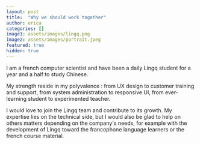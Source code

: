```yaml
---
layout: post
title:  "Why we should work together"
author: erica
categories: []
image1: assets/images/lingq.png
image2: assets/images/portrait.jpeg
featured: true
hidden: true
---
```


I am a french computer scientist and have been a daily Lingq student for a year and a half to study Chinese. 

My strength reside in my polyvalence : from UX design to customer training and support, from system administration to responsive UI, from ever-learning student to experimented teacher.

I would love to join the Lingq team and contribute to its growth. My expertise lies on the technical side, but I would also be glad to help on others matters depending on the company's needs, for example with the development of Lingq toward the francophone language learners or the french course material.